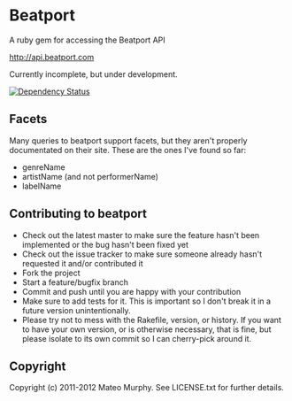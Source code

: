 # Beatport

A ruby gem for accessing the Beatport API

http://api.beatport.com

Currently incomplete, but under development. 

[![Dependency Status](https://gemnasium.com/mateomurphy/beatport.png)](https://gemnasium.com/mateomurphy/beatport)

## Facets

Many queries to beatport support facets, but they aren't properly documentated on their site. These are the ones I've found so far:

* genreName
* artistName (and not performerName)
* labelName

## Contributing to beatport
 
* Check out the latest master to make sure the feature hasn't been implemented or the bug hasn't been fixed yet
* Check out the issue tracker to make sure someone already hasn't requested it and/or contributed it
* Fork the project
* Start a feature/bugfix branch
* Commit and push until you are happy with your contribution
* Make sure to add tests for it. This is important so I don't break it in a future version unintentionally.
* Please try not to mess with the Rakefile, version, or history. If you want to have your own version, or is otherwise necessary, that is fine, but please isolate to its own commit so I can cherry-pick around it.

## Copyright

Copyright (c) 2011-2012 Mateo Murphy. See LICENSE.txt for
further details.

